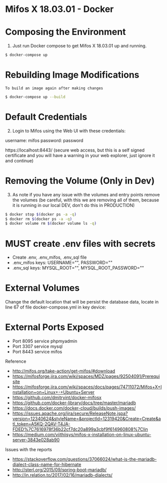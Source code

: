 # Mifos X 18.03.01 - Docker

# Composing the Environment
1. Just run Docker compose to get Mifos X 18.03.01 up and running.

```bash
$ docker-compose up
```

# Rebuilding Image Modifications
    To build an image again after making changes

```bash
$ docker-compose up --build
```

# Default Credentials 
2. Login to Mifos using the Web UI with these credentials:

username: mifos
password: password

https://localhost:8443/ (secure web access, but this is a self signed certificate and you will have a warning in your web explorer, just ignore it and continue)

# Removing the Volume (Only in Dev)
3. As note if you have any issue with the volumes and entry points remove the volumes (be careful, with this we are removing all of them, because it is running in our local DEV, don't do this in PRODUCTION)

```bash
$ docker stop $(docker ps -a -q)
$ docker rm $(docker ps -a -q)
$ docker volume rm $(docker volume ls -q)
```

# MUST create .env files with secrets
- Create .env, .env_mifos, .env_sql file
- .env_mifos keys: USERNAME="", PASSWORD=""
- .env_sql keys: MYSQL_ROOT="", MYSQL_ROOT_PASSWORD=""

# External Volumes 

Change the default location that will be persist the database data,
locate in line 67 of file docker-compose.yml in key device:

# External Ports Exposed
- Port 8095 service phpmyadmin
- Port 3307 service mysql
- Port 8443 service mifos

Reference 

* http://mifos.org/take-action/get-mifos/#download
* https://mifosforge.jira.com/wiki/spaces/MDZ/pages/92504091/Prerequisite
* https://mifosforge.jira.com/wiki/spaces/docs/pages/74711072/Mifos+X+Installation+on+Linux+-+Ubuntu+Server 
* https://github.com/dmitryint/docker-mifosx
* https://github.com/docker-library/docs/tree/master/mariadb
* https://docs.docker.com/docker-cloud/builds/push-images/
* https://issues.apache.org/jira/secure/ReleaseNote.jspa?version=12340624&styleName=&projectId=12319420&Create=Create&atl_token=A5KQ-2QAV-T4JA-FDED%7C7616978f36b22cf7dc20a899a3cbf9f614960808%7Clin
* https://medium.com/viithiisys/mifos-x-installation-on-linux-ubuntu-server-3843e028ab90

Issues with the reports
* https://stackoverflow.com/questions/37066024/what-is-the-mariadb-dialect-class-name-for-hibernate
* http://sterl.org/2015/09/spring-boot-mariadb/
* http://in.relation.to/2017/02/16/mariadb-dialects/